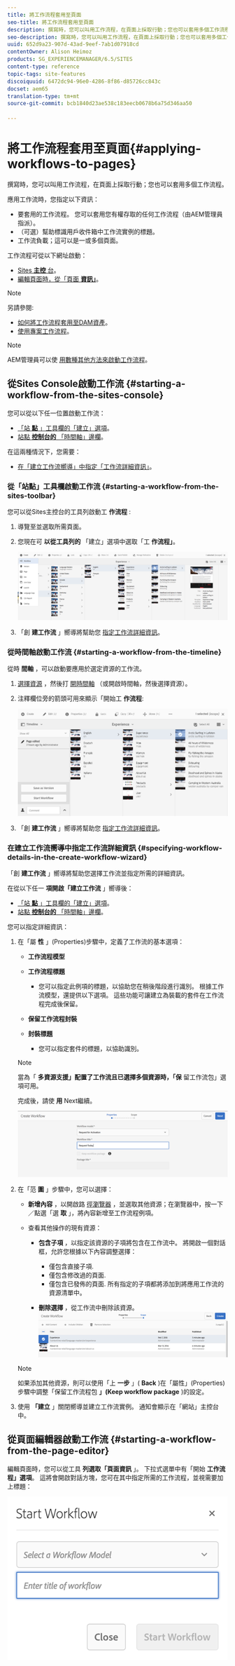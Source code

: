 ```yaml
---
title: 將工作流程套用至頁面
seo-title: 將工作流程套用至頁面
description: 撰寫時，您可以叫用工作流程，在頁面上採取行動；您也可以套用多個工作流程。
seo-description: 撰寫時，您可以叫用工作流程，在頁面上採取行動；您也可以套用多個工作流程。
uuid: 652d9a23-907d-43ad-9eef-7ab1d07918cd
contentOwner: Alison Heimoz
products: SG_EXPERIENCEMANAGER/6.5/SITES
content-type: reference
topic-tags: site-features
discoiquuid: 6472dc94-96e0-4286-8f86-d85726cc843c
docset: aem65
translation-type: tm+mt
source-git-commit: bcb1840d23ae538c183eecb0678b6a75d346aa50

---
```



# 將工作流程套用至頁面{#applying-workflows-to-pages}

撰寫時，您可以叫用工作流程，在頁面上採取行動；您也可以套用多個工作流程。

應用工作流時，您指定以下資訊：

* 要套用的工作流程。
您可以套用您有權存取的任何工作流程（由AEM管理員指派）。
* （可選）幫助標識用戶收件箱中工作流實例的標題。
* 工作流負載；這可以是一或多個頁面。

工作流程可從以下網址啟動：

* [Sites **主控** 台](#starting-a-workflow-from-the-sites-console)。
* [編輯頁面時，從「頁面 **資訊」**](#starting-a-workflow-from-the-page-editor)。

>[!NOTE]
>
>另請參閱:
>
>* [如何將工作流程套用至DAM資產](/help/assets/assets-workflow.md)。
>* [使用專案工作流程](/help/sites-authoring/projects-with-workflows.md)。
>



>[!NOTE]
>
>AEM管理員可以使 [用數種其他方法來啟動工作流程](/help/sites-administering/workflows-starting.md)。

## 從Sites Console啟動工作流 {#starting-a-workflow-from-the-sites-console}

您可以從以下任一位置啟動工作流：

* [「站 **點** 」工具欄的「建立」選項](#starting-a-workflow-from-the-sites-toolbar)。
* [站點 **控制台的** 「時間軸」邊欄](#starting-a-workflow-from-the-timeline)。

在這兩種情況下，您需要：

* [在「建立工作流嚮導」中指定「工作流詳細資訊」](#specifying-workflow-details-in-the-create-workflow-wizard)。

### 從「站點」工具欄啟動工作流 {#starting-a-workflow-from-the-sites-toolbar}

您可以從Sites主控台的工具列啟動工 **作流程** :

1. 導覽至並選取所需頁面。

1. 您現在可 **以從工具列的** 「建立」選項中選取「工 **作流程」**。

   ![screen_shot_2019-03-06at121237pm](assets/screen_shot_2019-03-06at121237pm.png)

1. 「創 **建工作流** 」嚮導將幫助您 [指定工作流詳細資訊](#specifying-workflow-details-in-the-create-workflow-wizard)。

### 從時間軸啟動工作流 {#starting-a-workflow-from-the-timeline}

從時 **間軸** ，可以啟動要應用於選定資源的工作流。

1. [選擇資源](/help/sites-authoring/basic-handling.md#viewingandselectingyourresources) ，然後打 [開時間軸](/help/sites-authoring/basic-handling.md#timeline) （或開啟時間軸，然後選擇資源）。
1. 注釋欄位旁的箭頭可用來顯示「開始工 **作流程**:

   ![screen-shot_2019-03-05at120026](assets/screen-shot_2019-03-05at120026.png)

1. 「創 **建工作流** 」嚮導將幫助您 [指定工作流詳細資訊](#specifying-workflow-details-in-the-create-workflow-wizard)。

### 在建立工作流嚮導中指定工作流詳細資訊 {#specifying-workflow-details-in-the-create-workflow-wizard}

「創 **建工作流** 」嚮導將幫助您選擇工作流並指定所需的詳細資訊。

在從以下任一 **項開啟「建立工作流** 」嚮導後：

* [「站 **點** 」工具欄的「建立」選項](#starting-a-workflow-from-the-sites-toolbar)。
* [站點 **控制台的** 「時間軸」邊欄](#starting-a-workflow-from-the-timeline)。

您可以指定詳細資訊：

1. 在「屬 **性** 」(Properties)步驟中，定義了工作流的基本選項：

   * **工作流程模型**
   * **工作流程標題**

      * 您可以指定此例項的標題，以協助您在稍後階段進行識別。
   根據工作流模型，還提供以下選項。 這些功能可讓建立為裝載的套件在工作流程完成後保留。

   * **保留工作流程封裝**
   * **封裝標題**

      * 您可以指定套件的標題，以協助識別。
   >[!NOTE]
   >
   >當為「 **多資源支援」配置了工作流且已選擇多個資源時，「保**[](/help/sites-developing/workflows-models.md#configuring-a-workflow-for-multi-resource-support) 留工作流包」選項可用。

   完成後，請使 **用** Next繼續。

   ![wf-52](assets/wf-52.png)

1. 在「范 **圍** 」步驟中，您可以選擇：

   * **新增內容** ，以開啟路 [徑瀏覽器](/help/sites-authoring/author-environment-tools.md#path-browser) ，並選取其他資源；在瀏覽器中，按一下／點選「選 **取** 」，將內容新增至工作流程例項。

   * 查看其他操作的現有資源：

      * **包含子項** ，以指定該資源的子項將包含在工作流中。
將開啟一個對話框，允許您根據以下內容調整選擇：

         * 僅包含直接子項.
         * 僅包含修改過的頁面.
         * 僅包含已發佈的頁面.
         所有指定的子項都將添加到將應用工作流的資源清單中。

      * **刪除選擇** ，從工作流中刪除該資源。
   ![wf-53](assets/wf-53.png)

   >[!NOTE]
   >
   >如果添加其他資源，則可以使用「上 **一步** 」( **Back** )在「屬性」(Properties)步驟中調整「保留工作流程包 **」(Keep workflow package** )的設定。

1. 使用 **「建立** 」關閉嚮導並建立工作流實例。 通知會顯示在「網站」主控台中。

## 從頁面編輯器啟動工作流 {#starting-a-workflow-from-the-page-editor}

編輯頁面時，您可以從工具 **列選取「頁面資訊** 」。 下拉式選單中有「開始 **工作流程」選項**。 這將會開啟對話方塊，您可在其中指定所需的工作流程，並視需要加上標題：

![wf-54](assets/wf-54.png)
